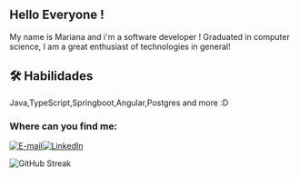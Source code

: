 ## Hello Everyone ! 

My name is Mariana and i'm a software developer !
Graduated in computer science, I am a great enthusiast of technologies in general!

## 🛠 Habilidades
Java,TypeScript,Springboot,Angular,Postgres and more :D


### Where can you find me:
[![E-mail](https://img.shields.io/badge/-Email-000?style=for-the-badge&logo=microsoft-outlook&logoColor=E94D5F)](mailto:mariamariana.cagnoni@gmail.com)[![LinkedIn](https://img.shields.io/badge/LinkedIn-0A66C2?style=for-the-badge&logo=linkedin&logoColor=white)](https://www.linkedin.com/in/maria-mariana-cagnoni-ferreira-8a589417a/)




![GitHub Streak](https://streak-stats.demolab.com/?user=SEUUSERNAME&theme=bear&background=000&border=30A3DC&dates=FFF)


